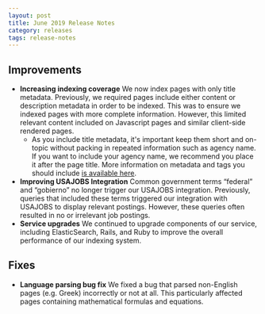 ```yaml
---
layout: post
title: June 2019 Release Notes
category: releases
tags: release-notes
---
```


## Improvements

* **Increasing indexing coverage** We now index pages with only title metadata. Previously, we required pages include either content or description metadata in order to be indexed. This was to ensure we indexed pages with more complete information. However, this limited relevant content included on Javascript pages and similar client-side rendered pages. 
  * As you include title metadata, it's important keep them short and on-topic without packing in repeated information such as agency name. If you want to include your agency name, we recommend you place it after the page title. More information on metadata and tags you should include [is available here](/manual/metadata.html).
* **Improving USAJOBS Integration** Common government terms “federal” and “gobierno” no longer trigger our USAJOBS integration. Previously, queries that included these terms triggered our integration with USAJOBS to display relevant postings. However, these queries often resulted in no or irrelevant job postings.
* **Service upgrades** We continued to upgrade components of our service, including ElasticSearch, Rails, and Ruby to improve the overall performance of our indexing system.

## Fixes

* **Language parsing bug fix** We fixed a bug that parsed non-English pages (e.g. Greek) incorrectly or not at all. This particularly affected pages containing mathematical formulas and equations.
